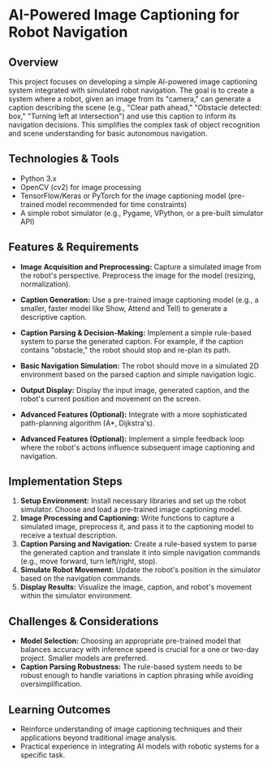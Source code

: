 # AI-Powered Image Captioning for Robot Navigation

## Overview
This project focuses on developing a simple AI-powered image captioning system integrated with simulated robot navigation.  The goal is to create a system where a robot, given an image from its "camera," can generate a caption describing the scene (e.g., "Clear path ahead," "Obstacle detected: box," "Turning left at intersection") and use this caption to inform its navigation decisions. This simplifies the complex task of object recognition and scene understanding for basic autonomous navigation.

## Technologies & Tools
- Python 3.x
- OpenCV (cv2) for image processing
- TensorFlow/Keras or PyTorch for the image captioning model (pre-trained model recommended for time constraints)
- A simple robot simulator (e.g., Pygame, VPython, or a pre-built simulator API)

## Features & Requirements
- **Image Acquisition and Preprocessing:** Capture a simulated image from the robot's perspective. Preprocess the image for the model (resizing, normalization).
- **Caption Generation:** Use a pre-trained image captioning model (e.g., a smaller, faster model like Show, Attend and Tell) to generate a descriptive caption.
- **Caption Parsing & Decision-Making:**  Implement a simple rule-based system to parse the generated caption. For example, if the caption contains "obstacle," the robot should stop and re-plan its path.
- **Basic Navigation Simulation:** The robot should move in a simulated 2D environment based on the parsed caption and simple navigation logic.
- **Output Display:**  Display the input image, generated caption, and the robot's current position and movement on the screen.


- **Advanced Features (Optional):** Integrate with a more sophisticated path-planning algorithm (A*, Dijkstra's).
- **Advanced Features (Optional):** Implement a simple feedback loop where the robot's actions influence subsequent image captioning and navigation.

## Implementation Steps
1. **Setup Environment:** Install necessary libraries and set up the robot simulator. Choose and load a pre-trained image captioning model.
2. **Image Processing and Captioning:** Write functions to capture a simulated image, preprocess it, and pass it to the captioning model to receive a textual description.
3. **Caption Parsing and Navigation:** Create a rule-based system to parse the generated caption and translate it into simple navigation commands (e.g., move forward, turn left/right, stop).
4. **Simulate Robot Movement:** Update the robot's position in the simulator based on the navigation commands.
5. **Display Results:** Visualize the image, caption, and robot's movement within the simulator environment.


## Challenges & Considerations
- **Model Selection:** Choosing an appropriate pre-trained model that balances accuracy with inference speed is crucial for a one or two-day project.  Smaller models are preferred.
- **Caption Parsing Robustness:**  The rule-based system needs to be robust enough to handle variations in caption phrasing while avoiding oversimplification.


## Learning Outcomes
- Reinforce understanding of image captioning techniques and their applications beyond traditional image analysis.
- Practical experience in integrating AI models with robotic systems for a specific task.

